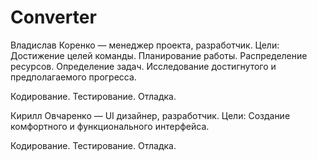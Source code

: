 # Converter
Владислав Коренко — менеджер проекта, разработчик.
Цели: 
Достижение целей команды.
Планирование работы.
Распределение ресурсов.
Определение задач.
Исследование достигнутого и предполагаемого прогресса.

Кодирование.
Тестирование.
Отладка.


Кирилл Овчаренко — UI дизайнер, разработчик.
Цели:
Создание комфортного и функционального интерфейса.

Кодирование.
Тестирование.
Отладка.
